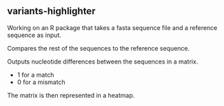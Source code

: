 ## variants-highlighter

Working on an R package that takes a fasta sequence file and a reference sequence as input.

Compares the rest of the sequences to the reference sequence.

Outputs nucleotide differences between the sequences in a matrix.

  - 1 for a match
  - 0 for a mismatch

The matrix is then represented in a heatmap.
